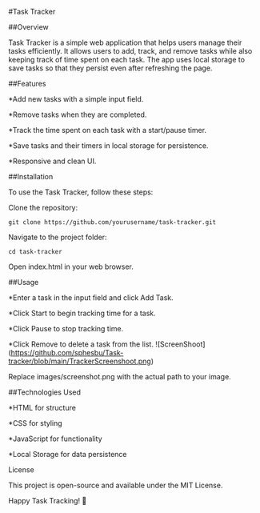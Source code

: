 #Task Tracker

##Overview

Task Tracker is a simple web application that helps users manage their tasks efficiently. It allows users to add, track, and remove tasks while also keeping track of time spent on each task. The app uses local storage to save tasks so that they persist even after refreshing the page.

##Features

*Add new tasks with a simple input field.

*Remove tasks when they are completed.

*Track the time spent on each task with a start/pause timer.

*Save tasks and their timers in local storage for persistence.

*Responsive and clean UI.

##Installation

To use the Task Tracker, follow these steps:

Clone the repository:
```
git clone https://github.com/yourusername/task-tracker.git
```
Navigate to the project folder:
```
cd task-tracker
```
Open index.html in your web browser.

##Usage

*Enter a task in the input field and click Add Task.

*Click Start to begin tracking time for a task.

*Click Pause to stop tracking time.

*Click Remove to delete a task from the list.
![ScreenShoot]
(https://github.com/sphesbu/Task-tracker/blob/main/TrackerScreenshoot.png)




Replace images/screenshot.png with the actual path to your image.

##Technologies Used

*HTML for structure

*CSS for styling

*JavaScript for functionality

*Local Storage for data persistence

License

This project is open-source and available under the MIT License.

Happy Task Tracking! 🚀

